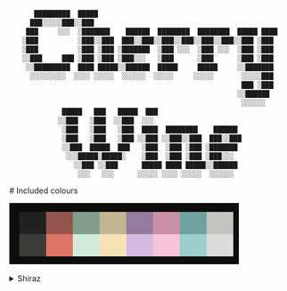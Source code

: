 <div align="justify">
<div align="center">

```   

   █████████  █████                                             
  ███░░░░░███░░███                                              
 ███     ░░░  ░███████    ██████  ████████  ████████  █████ ████
░███          ░███░░███  ███░░███░░███░░███░░███░░███░░███ ░███ 
░███          ░███ ░███ ░███████  ░███ ░░░  ░███ ░░░  ░███ ░███ 
░░███     ███ ░███ ░███ ░███░░░   ░███      ░███      ░███ ░███ 
 ░░█████████  ████ █████░░██████  █████     █████     ░░███████ 
  ░░░░░░░░░  ░░░░ ░░░░░  ░░░░░░  ░░░░░     ░░░░░       ░░░░░███ 
                                                       ███ ░███ 
                                                      ░░██████  
                                                       ░░░░░░   
 █████   ███   █████  ███                     
░░███   ░███  ░░███  ░░░                      
 ░███   ░███   ░███  ████  ████████    ██████ 
 ░███   ░███   ░███ ░░███ ░░███░░███  ███░░███
 ░░███  █████  ███   ░███  ░███ ░███ ░███████ 
  ░░░█████░█████░    ░███  ░███ ░███ ░███░░░  
    ░░███ ░░███      █████ ████ █████░░██████ 
     ░░░   ░░░      ░░░░░ ░░░░ ░░░░░  ░░░░░░  

```   

</div>
# Included colours

![Colour Palette](https://github.com/ciarafair/cherry-wine/blob/main/assets/ColorScheme.png)

<details>
	<summary> Shiraz </summary>
	<table>
		<table>
			<tr>
				<th></th>
				<th>Labels</th>
				<th>Function</th>
				<th>Hex</th>
				<th>RGB</th>
				<th>HSL</th>
			</tr>
			<tr>
				<td><img src="assets/shiraz/181818.png" height="23" width="23" /></td>
				<td>Cod Gray</td>
				<td>Background</td>
				<td><code>#181818</code></td>
				<td><code>RGB(13, 13, 10)</code></td>
				<td><code>hsl(60, 13%, 5%)</code></td>
			</tr>
			<tr>
				<td><img src="assets/shiraz/dedcd1.png" height="23" width="23" /></td>
				<td>Westar</td>
				<td>Foreground</td>
				<td><code>#dedcd1</code></td>
				<td><code>RGB(214, 212, 203)</code></td>
				<td><code>hsl(49, 12%, 82%)</code></td>
			</tr>
			<tr>
				<td><img src="assets/shiraz/212120.png" height="23" width="23" /></td>
				<td>Black</td>
				<td>Color16</td>
				<td><code>#212120</code></td>
				<td><code>RGB(33, 33, 32)</code></td>
				<td><code>hsl(60, 3%, 13%)</code></td>
			<tr>
			</tr>
			<tr>
				<td><img src="assets/shiraz/3b3b39.png" height="23" width="23" /></td>
				<td>Black Bright</td>
				<td>Color8</td>
				<td><code>#3b3b39</code></td>
				<td><code>RGB(59, 59, 57)</code></td>
				<td><code>hsl(60, 3%, 23%)</code></td>
			<tr>
				<td><img src="assets/shiraz/9D504A.png" height="23" width="23" /></td>
				<td>Copper Rust</td>
				<td>Color1</td>
				<td><code>#9D504A</code></td>
				<td><code>RGB(157, 80, 74)</code></td>
				<td><code>hsl(4, 35%, 45%)</code></td>
			</tr>
			<tr>
				<td><img src="assets/shiraz/ED6D61.png" height="23" width="23" /></td>
				<td>Burnt Sienna</td>
				<td>Color9</td>
				<td><code>#ED6D61</code></td>
				<td><code>RGB(237, 109, 97)</code></td>
				<td><code>hsl(5, 79%, 65%)</code></td>
			<tr>
				<td><img src="assets/shiraz/7A9E8A.png" height="23" width="23" /></td>
				<td>Oxley</td>
				<td>Color2</td>
				<td><code>#7A9E8A</code></td>
				<td><code>RGB(122, 158, 138)</code></td>
				<td><code>hsl(135, 17%, 56%)</code></td>
			</tr>
			<tr>
				<td><img src="assets/shiraz/CCEBDA.png" height="23" width="23" /></td>
				<td>Skeptic</td>
				<td>Color10</td>
				<td><code>#CCEBDA</code></td>
				<td><code>RGB(204, 235, 218)</code></td>
				<td><code>hsl(135, 44%, 85%)</code></td>
			<tr>
				<td><img src="assets/shiraz/C7B48D.png" height="23" width="23" /></td>
				<td>Indian Khaki</td>
				<td>Color3</td>
				<td><code>#C7B48D</code></td>
				<td><code>RGB(199, 180, 141)</code></td>
				<td><code>hsl(40, 30%, 65%)</code></td>
			</tr>
			<tr>
				<td><img src="assets/shiraz/fae2b1.png" height="23" width="23" /></td>
				<td>Peach Yellow</td>
				<td>Color11</td>
				<td><code>#fae2b1</code></td>
				<td><code>RGB(250, 226, 177)</code></td>
				<td><code>hsl(40, 88%, 84%)</code></td>
			</tr>
			<tr>
				<td><img src="assets/shiraz/997aa2.png" height="23" width="23" /></td>
				<td>Trendy Pink</td>
				<td>Color4</td>
				<td><code>#997aa2</code></td>
				<td><code>RGB(153, 122, 162)</code></td>
				<td><code>hsl(287, 18%, 56%)</code></td>
			</tr>
			<tr>
				<td><img src="assets/shiraz/dcb8e6.png" height="23" width="23" /></td>
				<td>Prelude</td>
				<td>Color12</td>
				<td><code>#dcb8e6</code></td>
				<td><code>RGB(221, 185, 230)</code></td>
				<td><code>hsl(288, 47%, 81%)</code></td>
			</tr>
			<tr>
				<td><img src="assets/shiraz/d48ca6.png" height="23" width="23" /></td>
				<td>Can Can</td>
				<td>Color5</td>
				<td><code>#d48ca6</code></td>
				<td><code>RGB(212, 140, 166)</code></td>
				<td><code>hsl(340, 46%, 68%)</code></td>
			</tr>
			<tr>
				<td><img src="assets/shiraz/ffc2d8.png" height="23" width="23" /></td>
				<td>Cotton Candy</td>
				<td>Color13</td>
				<td><code>#ffc2d8</code></td>
				<td><code>RGB(255, 194, 216)</code></td>
				<td><code>hsl(340, 100%, 88%)</code></td>
			</tr>
			<tr>
				<td><img src="assets/shiraz/60a3a3.png" height="23" width="23" /></td>
				<td>Breaker Bay</td>
				<td>Color6</td>
				<td><code>#60a3a3</code></td>
				<td><code>RGB(96, 163, 163)</code></td>
				<td><code>hsl(180, 27%, 51%)</code></td>
			</tr>
			<tr>
				<td><img src="assets/shiraz/8ecfcf.png" height="23" width="23" /></td>
				<td>Half Baked</td>
				<td>Color14</td>
				<td><code>#8ecfcf</code></td>
				<td><code>RGB(142, 207, 207)</code></td>
				<td><code>hsl(180, 40%, 68%)</code></td>
			</tr>
			<tr>
				<td><img src="assets/shiraz/c4c3be.png" height="23" width="23" /></td>
				<td>Gray Nickle</td>
				<td>Color7</td>
				<td><code>#c4c3be</code></td>
				<td><code>RGB(196, 195, 190)</code></td>
				<td><code>hsl(45, 5%, 76%)</code></td>
			</tr>
			<tr>
				<td><img src="assets/shiraz/dbdbdb.png" height="23" width="23" /></td>
				<td>Alto</td>
				<td>Color15</td>
				<td><code>#dbdbdb</code></td>
				<td><code>RGB(219, 219, 219)</code></td>
				<td><code>hsl(0, 0%, 86%)</code></td>
			</tr>
		</table>
	</table>
	<summary> Blanc </summary>
	<table>

	</table>
</details>
</div>